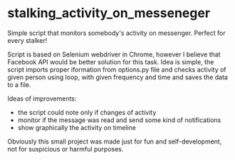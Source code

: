 # stalking_activity_on_messeneger
Simple script that monitors somebody's activity on messenger. Perfect for every stalker!

Script is based on Selenium webdriver in Chrome, however I believe that Facebook API would be better solution for this task. 
Idea is simple, the script imports proper iformation from options.py file and checks activity of given person using loop, with given frequency and time and saves the data to a file.

Ideas of improvements:
- the script could note only if changes of activity
- monitor if the message was read and send some kind of notifications
- show graphically the activity on timeline 

Obviously this small project was made just for fun and self-development, not for suspicious or harmful purposes.

